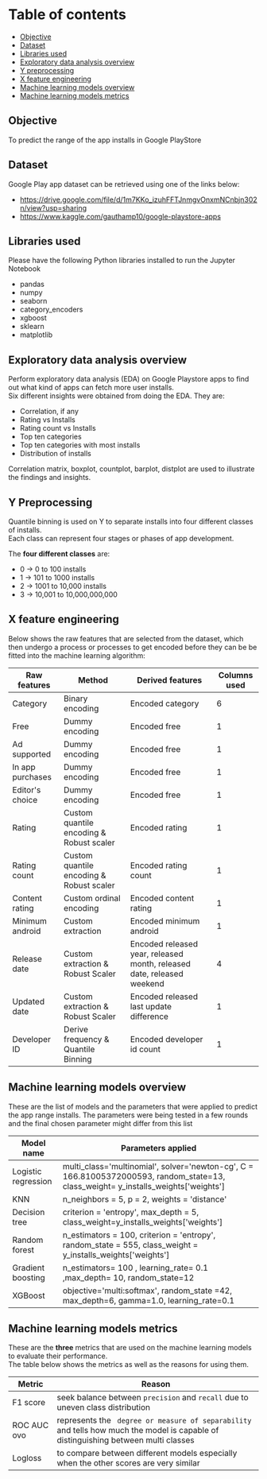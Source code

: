 # Table of contents
- [Objective](#objective)
- [Dataset](#dataset)
- [Libraries used](#libraries-used)
- [Exploratory data analysis overview](#exploratory-data-analysis-overview)
- [Y preprocessing](#y-preprocessing)
- [X feature engineering](#x-feature-engineering)
- [Machine learning models overview](#machine-learning-models-overview)
- [Machine learning models metrics](#machine-learning-models-metrics)

<div id="objective"></div>

## Objective

To predict the range of the app installs in Google PlayStore

<div id="dataset"></div>

## Dataset

Google Play app dataset can be retrieved using one of the links below:
* https://drive.google.com/file/d/1m7KKo_izuhFFTJnmgvOnxmNCnbjn302n/view?usp=sharing
* https://www.kaggle.com/gauthamp10/google-playstore-apps

<div id="libraries-used"></div>

## Libraries used

Please have the following Python libraries installed to run the Jupyter Notebook
* pandas
* numpy
* seaborn
* category_encoders
* xgboost
* sklearn
* matplotlib

<div id="exploratory-data-analysis-overview"></div>

## Exploratory data analysis overview

Perform exploratory data analysis (EDA) on Google Playstore apps to find out what kind of apps can fetch more user installs.  
Six different insights were obtained from doing the EDA. They are:
* Correlation, if any
* Rating vs Installs
* Rating count vs Installs
* Top ten categories
* Top ten categories with most installs
* Distribution of installs

Correlation matrix, boxplot, countplot, barplot, distplot are used to illustrate the findings and insights.

<div id="y-preprocessing"></div>

## Y Preprocessing

Quantile binning is used on Y to separate installs into four different classes of installs.  
Each class can represent four stages or phases of app development.

The **four different classes** are:
* 0 -> 0 to 100 installs
* 1 -> 101 to 1000 installs
* 2 -> 1001 to 10,000 installs
* 3 -> 10,001 to 10,000,000,000

<div id="x-feature-engineering"></div>

## X feature engineering

Below shows the raw features that are selected from the dataset, which then undergo a process or processes to get encoded before they can be be fitted into the machine learning algorithm:

Raw features | Method | Derived features | Columns used
-------------|--------|------------------|-------------
Category | Binary encoding | Encoded category | 6
Free | Dummy encoding | Encoded free | 1
Ad supported | Dummy encoding | Encoded free | 1
In app purchases | Dummy encoding | Encoded free | 1
Editor's choice | Dummy encoding | Encoded free | 1
Rating | Custom quantile encoding & Robust scaler | Encoded rating | 1
Rating count | Custom quantile encoding & Robust scaler | Encoded rating count | 1
Content rating | Custom ordinal encoding | Encoded content rating | 1
Minimum android | Custom extraction | Encoded minimum android | 1
Release date | Custom extraction & Robust Scaler| Encoded released year, released month, released date, released weekend | 4
Updated date | Custom extraction & Robust Scaler | Encoded released last update difference | 1
Developer ID | Derive frequency & Quantile Binning | Encoded developer id count | 1

<div id="machine-learning-models-overview"></div>

## Machine learning models overview

These are the list of models and the parameters that were applied to predict the app range installs.
The parameters were being tested in a few rounds and the final chosen parameter might differ from this list

Model name | Parameters applied
-----------|-------------------
Logistic regression | multi_class='multinomial', solver='newton-cg', C = 166.81005372000593, random_state=13, class_weight= y_installs_weights['weights']
KNN | n_neighbors = 5, p = 2, weights = 'distance'
Decision tree | criterion = 'entropy', max_depth = 5, class_weight=y_installs_weights['weights']
Random forest | n_estimators = 100, criterion = 'entropy', random_state = 555, class_weight = y_installs_weights['weights']
Gradient boosting | n_estimators= 100 , learning_rate= 0.1 ,max_depth= 10, random_state=12
XGBoost | objective='multi:softmax', random_state =42, max_depth=6, gamma=1.0, learning_rate=0.1

<div id="machine-learning-models-metrics"></div>

## Machine learning models metrics

These are the **three** metrics that are used on the machine learning models to evaluate their performance.  
The table below shows the metrics as well as the reasons for using them.

Metric | Reason
-------|-------
F1 score | seek balance between ` precision ` and ` recall ` due to uneven class distribution
ROC AUC ovo | represents the ` degree or measure of separability` and tells how much the model is capable of distinguishing between multi classes
Logloss | to compare between different models especially when the other scores are very similar
